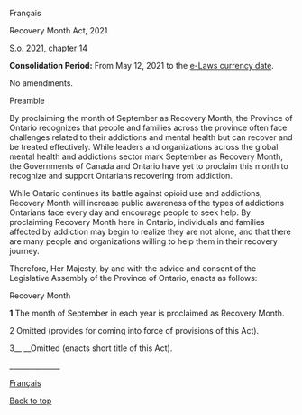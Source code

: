 [<a id="Top"></a>Français](http://www.ontario.ca/fr/lois/loi/21r14)

Recovery Month Act, 2021

[S\.o\. 2021, chapter 14](https://www.ontario.ca/laws/statute/S21014)

__Consolidation Period:__ From May 12, 2021 to the [e\-Laws currency date](http://www.e-laws.gov.on.ca/navigation?file=currencyDates&lang=en)\.

No amendments\.

Preamble

By proclaiming the month of September as Recovery Month, the Province of Ontario recognizes that people and families across the province often face challenges related to their addictions and mental health but can recover and be treated effectively\. While leaders and organizations across the global mental health and addictions sector mark September as Recovery Month, the Governments of Canada and Ontario have yet to proclaim this month to recognize and support Ontarians recovering from addiction\.

While Ontario continues its battle against opioid use and addictions, Recovery Month will increase public awareness of the types of addictions Ontarians face every day and encourage people to seek help\. By proclaiming Recovery Month here in Ontario, individuals and families affected by addiction may begin to realize they are not alone, and that there are many people and organizations willing to help them in their recovery journey\.

Therefore, Her Majesty, by and with the advice and consent of the Legislative Assembly of the Province of Ontario, enacts as follows:

Recovery Month

__1__ The month of September in each year is proclaimed as Recovery Month\.

2 Omitted \(provides for coming into force of provisions of this Act\)\.

3__ __Omitted \(enacts short title of this Act\)\.

\_\_\_\_\_\_\_\_\_\_\_\_\_\_

[Français](http://www.ontario.ca/fr/lois/loi/21r14)

[Back to top](#Top)

